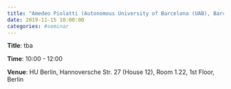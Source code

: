 ```yaml
---
title: "Amedeo Piolatti (Autonomous University of Barcelona (UAB), Barcelona Graduate School of Economics (BGSE))"
date: 2019-11-15 10:00:00
categories: #seminar
---
```


**Title**: tba  

**Time**: 10:00 - 12:00  

**Venue**: HU Berlin, Hannoversche Str. 27 (House 12), Room 1.22, 1st Floor, Berlin

